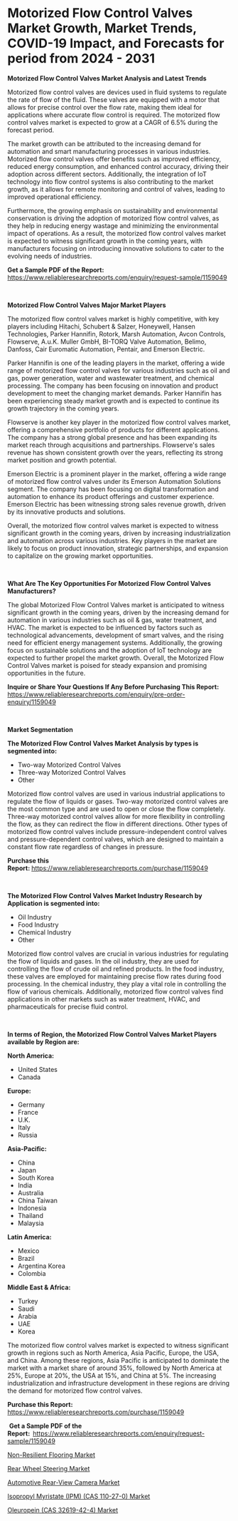 <p><h1>Motorized Flow Control Valves Market Growth, Market Trends, COVID-19 Impact, and Forecasts for period from 2024 - 2031</h1></p><p><strong>Motorized Flow Control Valves Market Analysis and Latest Trends</strong></p>
<p><p>Motorized flow control valves are devices used in fluid systems to regulate the rate of flow of the fluid. These valves are equipped with a motor that allows for precise control over the flow rate, making them ideal for applications where accurate flow control is required. The motorized flow control valves market is expected to grow at a CAGR of 6.5% during the forecast period.</p><p>The market growth can be attributed to the increasing demand for automation and smart manufacturing processes in various industries. Motorized flow control valves offer benefits such as improved efficiency, reduced energy consumption, and enhanced control accuracy, driving their adoption across different sectors. Additionally, the integration of IoT technology into flow control systems is also contributing to the market growth, as it allows for remote monitoring and control of valves, leading to improved operational efficiency.</p><p>Furthermore, the growing emphasis on sustainability and environmental conservation is driving the adoption of motorized flow control valves, as they help in reducing energy wastage and minimizing the environmental impact of operations. As a result, the motorized flow control valves market is expected to witness significant growth in the coming years, with manufacturers focusing on introducing innovative solutions to cater to the evolving needs of industries.</p></p>
<p><strong>Get a Sample PDF of the Report:&nbsp;</strong> <a href="https://www.reliableresearchreports.com/enquiry/request-sample/1159049">https://www.reliableresearchreports.com/enquiry/request-sample/1159049</a></p>
<p>&nbsp;</p>
<p><strong>Motorized Flow Control Valves Major Market Players</strong></p>
<p><p>The motorized flow control valves market is highly competitive, with key players including Hitachi, Schubert & Salzer, Honeywell, Hansen Technologies, Parker Hannifin, Rotork, Marsh Automation, Avcon Controls, Flowserve, A.u.K. Muller GmbH, BI-TORQ Valve Automation, Belimo, Danfoss, Cair Euromatic Automation, Pentair, and Emerson Electric.</p><p>Parker Hannifin is one of the leading players in the market, offering a wide range of motorized flow control valves for various industries such as oil and gas, power generation, water and wastewater treatment, and chemical processing. The company has been focusing on innovation and product development to meet the changing market demands. Parker Hannifin has been experiencing steady market growth and is expected to continue its growth trajectory in the coming years.</p><p>Flowserve is another key player in the motorized flow control valves market, offering a comprehensive portfolio of products for different applications. The company has a strong global presence and has been expanding its market reach through acquisitions and partnerships. Flowserve's sales revenue has shown consistent growth over the years, reflecting its strong market position and growth potential.</p><p>Emerson Electric is a prominent player in the market, offering a wide range of motorized flow control valves under its Emerson Automation Solutions segment. The company has been focusing on digital transformation and automation to enhance its product offerings and customer experience. Emerson Electric has been witnessing strong sales revenue growth, driven by its innovative products and solutions.</p><p>Overall, the motorized flow control valves market is expected to witness significant growth in the coming years, driven by increasing industrialization and automation across various industries. Key players in the market are likely to focus on product innovation, strategic partnerships, and expansion to capitalize on the growing market opportunities.</p></p>
<p>&nbsp;</p>
<p><strong>What Are The Key Opportunities For Motorized Flow Control Valves Manufacturers?</strong></p>
<p><p>The global Motorized Flow Control Valves market is anticipated to witness significant growth in the coming years, driven by the increasing demand for automation in various industries such as oil & gas, water treatment, and HVAC. The market is expected to be influenced by factors such as technological advancements, development of smart valves, and the rising need for efficient energy management systems. Additionally, the growing focus on sustainable solutions and the adoption of IoT technology are expected to further propel the market growth. Overall, the Motorized Flow Control Valves market is poised for steady expansion and promising opportunities in the future.</p></p>
<p><strong>Inquire or Share Your Questions If Any Before Purchasing This Report:</strong> <a href="https://www.reliableresearchreports.com/enquiry/pre-order-enquiry/1159049">https://www.reliableresearchreports.com/enquiry/pre-order-enquiry/1159049</a></p>
<p>&nbsp;</p>
<p><strong>Market Segmentation</strong></p>
<p><strong>The Motorized Flow Control Valves Market Analysis by types is segmented into:</strong></p>
<p><ul><li>Two-way Motorized Control Valves</li><li>Three-way Motorized Control Valves</li><li>Other</li></ul></p>
<p><p>Motorized flow control valves are used in various industrial applications to regulate the flow of liquids or gases. Two-way motorized control valves are the most common type and are used to open or close the flow completely. Three-way motorized control valves allow for more flexibility in controlling the flow, as they can redirect the flow in different directions. Other types of motorized flow control valves include pressure-independent control valves and pressure-dependent control valves, which are designed to maintain a constant flow rate regardless of changes in pressure.</p></p>
<p><strong>Purchase this Report:&nbsp;</strong><a href="https://www.reliableresearchreports.com/purchase/1159049">https://www.reliableresearchreports.com/purchase/1159049</a></p>
<p>&nbsp;</p>
<p><strong>The Motorized Flow Control Valves Market Industry Research by Application is segmented into:</strong></p>
<p><ul><li>Oil Industry</li><li>Food Industry</li><li>Chemical Industry</li><li>Other</li></ul></p>
<p><p>Motorized flow control valves are crucial in various industries for regulating the flow of liquids and gases. In the oil industry, they are used for controlling the flow of crude oil and refined products. In the food industry, these valves are employed for maintaining precise flow rates during food processing. In the chemical industry, they play a vital role in controlling the flow of various chemicals. Additionally, motorized flow control valves find applications in other markets such as water treatment, HVAC, and pharmaceuticals for precise fluid control.</p></p>
<p>&nbsp;</p>
<p><strong>In terms of Region, the Motorized Flow Control Valves Market Players available by Region are:</strong></p>
<p>
    <p> <strong> North America: </strong>
        <ul>
            <li>United States</li>
            <li>Canada</li>
        </ul>
        </p> 
    <p> <strong> Europe: </strong>
        <ul>
            <li>Germany</li>
            <li>France</li>
            <li>U.K.</li>
            <li>Italy</li>
            <li>Russia</li>
        </ul>
        </p> 
    <p> <strong> Asia-Pacific: </strong>
        <ul>
            <li>China</li>
            <li>Japan</li>
            <li>South Korea</li>
            <li>India</li>
            <li>Australia</li>
            <li>China Taiwan</li>
            <li>Indonesia</li>
            <li>Thailand</li>
            <li>Malaysia</li>
        </ul>
        </p> 
    <p> <strong> Latin America: </strong>
        <ul>
            <li>Mexico</li>
            <li>Brazil</li>
            <li>Argentina Korea</li>
            <li>Colombia</li>
        </ul>
        </p> 
    <p> <strong> Middle East & Africa: </strong>
        <ul>
            <li>Turkey</li>
            <li>Saudi</li>
            <li>Arabia</li>
            <li>UAE</li>
            <li>Korea</li>
        </ul>
    </p>
    </p>
<p><p>The motorized flow control valves market is expected to witness significant growth in regions such as North America, Asia Pacific, Europe, the USA, and China. Among these regions, Asia Pacific is anticipated to dominate the market with a market share of around 35%, followed by North America at 25%, Europe at 20%, the USA at 15%, and China at 5%. The increasing industrialization and infrastructure development in these regions are driving the demand for motorized flow control valves.</p></p>
<p><strong>Purchase this Report: </strong><a href="https://www.reliableresearchreports.com/purchase/1159049">https://www.reliableresearchreports.com/purchase/1159049</a></p>
<p>&nbsp;<strong>Get a Sample PDF of the Report:&nbsp;&nbsp;</strong><a href="https://www.reliableresearchreports.com/enquiry/request-sample/1159049">https://www.reliableresearchreports.com/enquiry/request-sample/1159049</a></p>
<p><strong></strong></p>
<p><p><a href="https://github.com/ChiragRP21/Market-Research-Report-List-3/blob/main/non-resilient-flooring-market.md">Non-Resilient Flooring Market</a></p><p><a href="https://issuu.com/reportprime-2/docs/rear-wheel-steering-market-size-2030.pptx">Rear Wheel Steering Market</a></p><p><a href="https://issuu.com/reportprime-2/docs/automotive-rear-view-camera-market-size-2030.pptx">Automotive Rear-View Camera Market</a></p><p><a href="https://github.com/Airanohannonzb68e5pb53oc1/Market-Research-Report-List-1/blob/main/isopropyl-myristate-ipm-cas-110-27-0-market.md">Isopropyl Myristate (IPM) (CAS 110-27-0) Market</a></p><p><a href="https://github.com/maliyahmorrow6654/Market-Research-Report-List-3/blob/main/oleuropein-cas-32619-42-4-market.md">Oleuropein (CAS 32619-42-4) Market</a></p></p>
